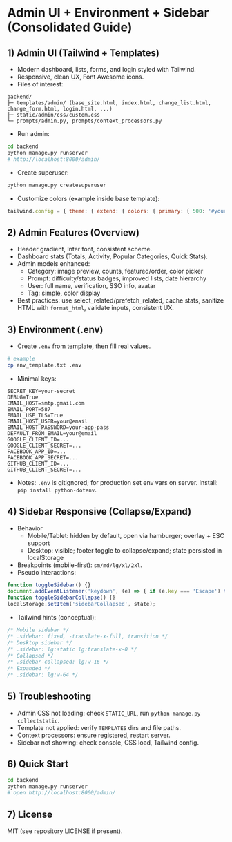 # Admin UI + Environment + Sidebar (Consolidated Guide)


## 1) Admin UI (Tailwind + Templates)
- Modern dashboard, lists, forms, and login styled with Tailwind.
- Responsive, clean UX, Font Awesome icons.
- Files of interest:
```
backend/
├─ templates/admin/ (base_site.html, index.html, change_list.html, change_form.html, login.html, ...)
├─ static/admin/css/custom.css
└─ prompts/admin.py, prompts/context_processors.py
```
- Run admin:
```bash
cd backend
python manage.py runserver
# http://localhost:8000/admin/
```
- Create superuser:
```bash
python manage.py createsuperuser
```
- Customize colors (example inside base template):
```js
tailwind.config = { theme: { extend: { colors: { primary: { 500: '#your-color' } } } } }
```

## 2) Admin Features (Overview)
- Header gradient, Inter font, consistent scheme.
- Dashboard stats (Totals, Activity, Popular Categories, Quick Stats).
- Admin models enhanced:
  - Category: image preview, counts, featured/order, color picker
  - Prompt: difficulty/status badges, improved lists, date hierarchy
  - User: full name, verification, SSO info, avatar
  - Tag: simple, color display
- Best practices: use select_related/prefetch_related, cache stats, sanitize HTML with `format_html`, validate inputs, consistent UX.

## 3) Environment (.env)
- Create `.env` from template, then fill real values.
```bash
# example
cp env_template.txt .env
```
- Minimal keys:
```env
SECRET_KEY=your-secret
DEBUG=True
EMAIL_HOST=smtp.gmail.com
EMAIL_PORT=587
EMAIL_USE_TLS=True
EMAIL_HOST_USER=your@email
EMAIL_HOST_PASSWORD=your-app-pass
DEFAULT_FROM_EMAIL=your@email
GOOGLE_CLIENT_ID=...
GOOGLE_CLIENT_SECRET=...
FACEBOOK_APP_ID=...
FACEBOOK_APP_SECRET=...
GITHUB_CLIENT_ID=...
GITHUB_CLIENT_SECRET=...
```
- Notes: `.env` is gitignored; for production set env vars on server. Install: `pip install python-dotenv`.

## 4) Sidebar Responsive (Collapse/Expand)
- Behavior
  - Mobile/Tablet: hidden by default, open via hamburger; overlay + ESC support
  - Desktop: visible; footer toggle to collapse/expand; state persisted in localStorage
- Breakpoints (mobile-first): `sm/md/lg/xl/2xl`.
- Pseudo interactions:
```js
function toggleSidebar() {}
document.addEventListener('keydown', (e) => { if (e.key === 'Escape') toggleSidebar(); });
function toggleSidebarCollapse() {}
localStorage.setItem('sidebarCollapsed', state);
```
- Tailwind hints (conceptual):
```css
/* Mobile sidebar */
/* .sidebar: fixed, -translate-x-full, transition */
/* Desktop sidebar */
/* .sidebar: lg:static lg:translate-x-0 */
/* Collapsed */
/* .sidebar-collapsed: lg:w-16 */
/* Expanded */
/* .sidebar: lg:w-64 */
```

## 5) Troubleshooting
- Admin CSS not loading: check `STATIC_URL`, run `python manage.py collectstatic`.
- Template not applied: verify `TEMPLATES` dirs and file paths.
- Context processors: ensure registered, restart server.
- Sidebar not showing: check console, CSS load, Tailwind config.

## 6) Quick Start
```bash
cd backend
python manage.py runserver
# open http://localhost:8000/admin/
```

## 7) License
MIT (see repository LICENSE if present).
